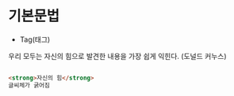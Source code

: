# 기본문법

- Tag(태그)

우리 모두는 자신의 힘으로 발견한 내용을 가장 쉽게 익힌다.
(도널드 커누스)

```html

<strong>자신의 힘</strong>
글씨체가 굵어짐


```
